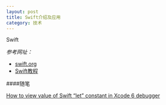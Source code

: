 ```yaml
---
layout: post
title: Swift介绍及应用
category: 技术
---
```


Swift

*参考网址：*

* [swift.org](https://swift.org/getting-started/ "swift")
* [Swift教程](http://c.biancheng.net/cpp/swift/jiaocheng/ "swift")


####随笔

[How to view value of Swift “let” constant in Xcode 6 debugger](http://stackoverflow.com/questions/26189424/how-to-view-value-of-swift-let-constant-in-xcode-6-debugger "swift")

